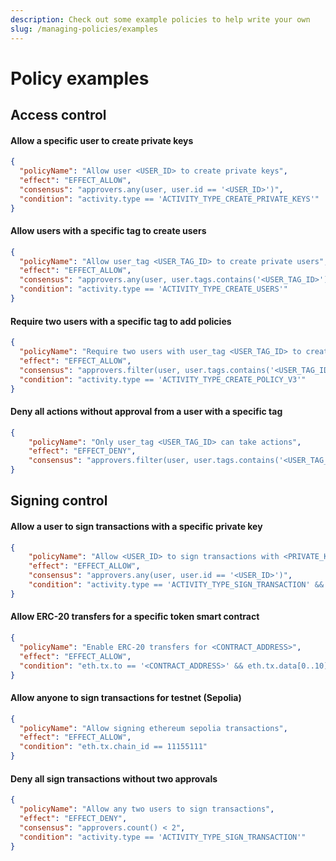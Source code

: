 ```yaml
---
description: Check out some example policies to help write your own
slug: /managing-policies/examples
---
```

# Policy examples

## Access control

#### Allow a specific user to create private keys

```json JSON
{
  "policyName": "Allow user <USER_ID> to create private keys",
  "effect": "EFFECT_ALLOW",
  "consensus": "approvers.any(user, user.id == '<USER_ID>')",
  "condition": "activity.type == 'ACTIVITY_TYPE_CREATE_PRIVATE_KEYS'"
}
```

#### Allow users with a specific tag to create users

```json JSON
{
  "policyName": "Allow user_tag <USER_TAG_ID> to create private users",
  "effect": "EFFECT_ALLOW",
  "consensus": "approvers.any(user, user.tags.contains('<USER_TAG_ID>'))",
  "condition": "activity.type == 'ACTIVITY_TYPE_CREATE_USERS'"
}
```

#### Require two users with a specific tag to add policies

```json JSON
{
  "policyName": "Require two users with user_tag <USER_TAG_ID> to create policies",
  "effect": "EFFECT_ALLOW",
  "consensus": "approvers.filter(user, user.tags.contains('<USER_TAG_ID>')).count() >= 2",
  "condition": "activity.type == 'ACTIVITY_TYPE_CREATE_POLICY_V3'"
}
```

#### Deny all actions without approval from a user with a specific tag

```json JSON
{
    "policyName": "Only user_tag <USER_TAG_ID> can take actions",
    "effect": "EFFECT_DENY",
    "consensus": "approvers.filter(user, user.tags.contains('<USER_TAG_ID>')).count() < 1",
}    
```

## Signing control

#### Allow a user to sign transactions with a specific private key

```json
{
    "policyName": "Allow <USER_ID> to sign transactions with <PRIVATE_KEY_ID>",
    "effect": "EFFECT_ALLOW",
    "consensus": "approvers.any(user, user.id == '<USER_ID>')",
    "condition": "activity.type == 'ACTIVITY_TYPE_SIGN_TRANSACTION' && private_key.id == ‘<PRIVATE_KEY_ID>’"
}
```

#### Allow ERC-20 transfers for a specific token smart contract

```json JSON
{
  "policyName": "Enable ERC-20 transfers for <CONTRACT_ADDRESS>",
  "effect": "EFFECT_ALLOW",
  "condition": "eth.tx.to == '<CONTRACT_ADDRESS>' && eth.tx.data[0..10] == '0xa9059cbb'"
}
```

#### Allow anyone to sign transactions for testnet (Sepolia)

```json JSON
{
  "policyName": "Allow signing ethereum sepolia transactions",
  "effect": "EFFECT_ALLOW",
  "condition": "eth.tx.chain_id == 11155111"
}
```

#### Deny all sign transactions without two approvals

```json JSON
{
  "policyName": "Allow any two users to sign transactions",
  "effect": "EFFECT_DENY",
  "consensus": "approvers.count() < 2",
  "condition": "activity.type == 'ACTIVITY_TYPE_SIGN_TRANSACTION'"
}
```
